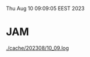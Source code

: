 Thu Aug 10 09:09:05 EEST 2023
# JAM
<a href='./cache/202308/10_09.log'>./cache/202308/10_09.log</a>
